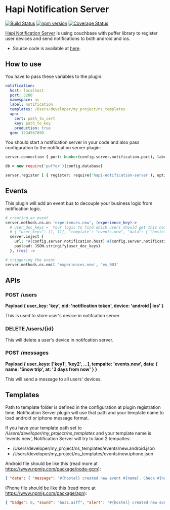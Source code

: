 Hapi Notification Server
======

[![Build Status](https://travis-ci.org/tectual/hapi-notification-server.svg)](https://travis-ci.org/tectual/hapi-notification-server)
[![npm version](https://badge.fury.io/js/hapi-notification-server.svg)](http://badge.fury.io/js/hapi-notification-server)
[![Coverage Status](https://coveralls.io/repos/tectual/hapi-notification-server/badge.svg?branch=master)](https://coveralls.io/r/tectual/hapi-notification-server?branch=master)

[Hapi Notification Server](https://www.npmjs.com/package/hapi-notification-server) is using couchbase with puffer library to register user devices and send notifications to both android and ios.

* Source code is available at [here](https://github.com/tectual/hapi-notification-server).

## How to use

You have to pass these variables to the plugin.

```yaml
notification:
  host: localhost
  port: 3200
  namespace: ns
  label: notification
  templates: /Users/developer/my_project/ns_templates
  apn:
    cert: path_to_cert
    key: path_to_key
    production: true
  gcm: 1234567890
```

You should start a notification server in your code and also pass configuration to the notification server plugin:
```coffee
server.connection { port: Number(config.server.notification.port), labels: config.server.notification.label }

db = new require('puffer')(config.database)

server.register [ { register: require('hapi-notification-server'), options: { config: config.server.notification, database: db } } ], (err) -> throw err if err
```

## Events
This plugin will add an event bus to decouple your business logic from notification logic.

```coffee
# creating an event
server.methods.ns.on 'experiences.new', (experience_key)->
  # user_doc_keys =  Your logic to find which users should get this notification
  # { "user_keys": [1, 11], "template": "events.new", "data": { "hostel": "Base Sydney", "name": "Manly BBQ" } }
  server.inject {
    url: "#{config.server.notification.host}:#{config.server.notification.port}/messages"
    payload: JSON.stringify(user_doc_keys)
  }, (res) ->

# triggering the event
server.methods.ns.emit 'experiences.new', 'ex_003'
```

## APIs
### POST /users 
**Payload { user_key: 'key', nid: 'notification token', device: 'android | ios' }**

This is used to store user's device in notifcation server.

### DELETE /users/{id}

This will delete a user's device in notifcation server.

### POST /messages 
**Payload { user_keys: ['key1', 'key2', ...], tempalte: 'events.new', data: { name: 'Snow trip', at: '3 days from now' } }**

This will send a message to all users' devices.

## Templates

Path to template folder is defined in the configuration at plugin registration time. Notification Server plugin will use that path and your template name to load android or iphone message format.

If you have your template path set to */Users/developer/my_project/ns_templates* and your template name is 'events.new', Notification Server will try to laod 2 tempaltes:
- /Users/developer/my_project/ns_templates/events/new.android.json
- /Users/developer/my_project/ns_templates/events/new.iphone.json

Android file should be like this (read more at https://www.npmjs.com/package/node-gcm):
```json
{ "data": { "message": "#{hostel} created new event #{name}. Check #{name} now!" } }
```

iPhone file should be like this (read more at https://www.npmjs.com/package/apn):
```json
{ "badge": 0, "sound": "buzz.aiff", "alert": "#{hostel} created new event #{name}. Check #{name} now!", "payload": { "hostel": "#{hostel}" } }
```
